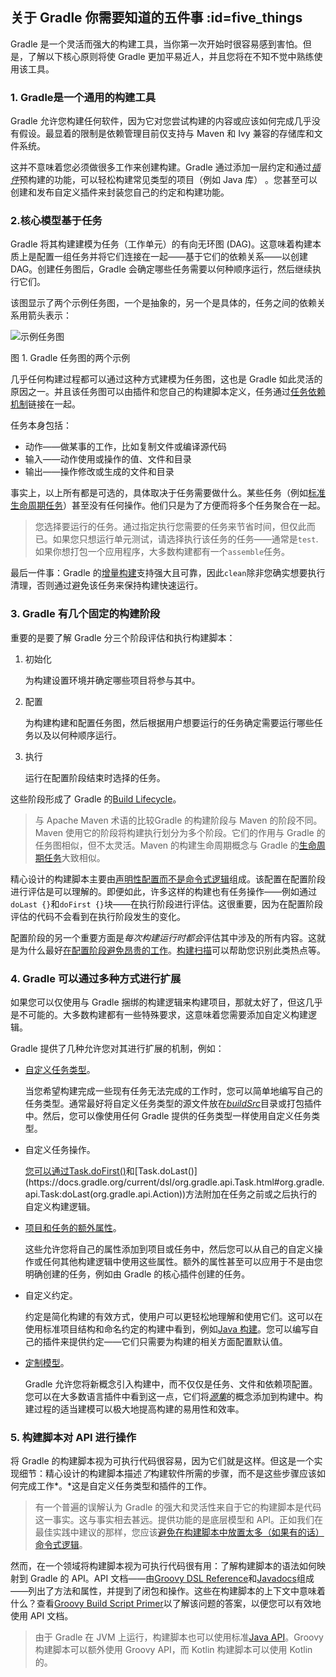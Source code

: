 ## 关于 Gradle 你需要知道的五件事 :id=five_things

Gradle 是一个灵活而强大的构建工具，当你第一次开始时很容易感到害怕。但是，了解以下核心原则将使 Gradle 更加平易近人，并且您将在不知不觉中熟练使用该工具。

### 1. Gradle是一个通用的构建工具

Gradle 允许您构建任何软件，因为它对您尝试构建的内容或应该如何完成几乎没有假设。最显着的限制是依赖管理目前仅支持与 Maven 和 Ivy 兼容的存储库和文件系统。

这并不意味着您必须做很多工作来创建构建。Gradle 通过添加一层约定和通过[*插件*](https://docs.gradle.org/current/userguide/plugins.html#plugins)预构建的功能，可以轻松构建常见类型的项目（例如 Java 库） 。您甚至可以创建和发布自定义插件来封装您自己的约定和构建功能。

### 2.核心模型基于任务

Gradle 将其构建建模为任务（工作单元）的有向无环图 (DAG)。这意味着构建本质上是配置一组任务并将它们连接在一起——基于它们的依赖关系——以创建 DAG。创建任务图后，Gradle 会确定哪些任务需要以何种顺序运行，然后继续执行它们。

该图显示了两个示例任务图，一个是抽象的，另一个是具体的，任务之间的依赖关系用箭头表示：

![示例任务图](https://docs.gradle.org/current/userguide/img/task-dag-examples.png)

图 1. Gradle 任务图的两个示例

几乎任何构建过程都可以通过这种方式建模为任务图，这也是 Gradle 如此灵活的原因之一。并且该任务图可以由插件和您自己的构建脚本定义，任务通过[任务依赖机制](https://docs.gradle.org/current/userguide/tutorial_using_tasks.html#sec:task_dependencies)链接在一起。

任务本身包括：

- 动作——做某事的工作，比如复制文件或编译源代码
- 输入——动作使用或操作的值、文件和目录
- 输出——操作修改或生成的文件和目录

事实上，以上所有都是可选的，具体取决于任务需要做什么。某些任务（例如[标准生命周期任务](https://docs.gradle.org/current/userguide/base_plugin.html#sec:base_tasks)）甚至没有任何操作。他们只是为了方便而将多个任务聚合在一起。

> 您选择要运行的任务。通过指定执行您需要的任务来节省时间，但仅此而已。如果您只想运行单元测试，请选择执行该任务的任务——通常是`test`. 如果你想打包一个应用程序，大多数构建都有一个`assemble`任务。

最后一件事：Gradle 的[增量构建](https://docs.gradle.org/current/userguide/more_about_tasks.html#sec:up_to_date_checks)支持强大且可靠，因此`clean`除非您确实想要执行清理，否则通过避免该任务来保持构建快速运行。

### 3. Gradle 有几个固定的构建阶段

重要的是要了解 Gradle 分三个阶段评估和执行构建脚本：

1. 初始化

   为构建设置环境并确定哪些项目将参与其中。

2. 配置

   为构建构建和配置任务图，然后根据用户想要运行的任务确定需要运行哪些任务以及以何种顺序运行。

3. 执行

   运行在配置阶段结束时选择的任务。

这些阶段形成了 Gradle 的[Build Lifecycle](https://docs.gradle.org/current/userguide/build_lifecycle.html#build_lifecycle)。

>与 Apache Maven 术语的比较Gradle 的构建阶段与 Maven 的阶段不同。Maven 使用它的阶段将构建执行划分为多个阶段。它们的作用与 Gradle 的任务图相似，但不太灵活。Maven 的构建生命周期概念与 Gradle 的[生命周期任务](https://docs.gradle.org/current/userguide/base_plugin.html#sec:base_tasks)大致相似。

精心设计的构建脚本主要由[声明性配置而不是命令式逻辑](https://docs.gradle.org/current/userguide/authoring_maintainable_build_scripts.html#sec:avoid_imperative_logic_in_scripts)组成。该配置在配置阶段进行评估是可以理解的。即便如此，许多这样的构建也有任务操作——例如通过`doLast {}`和`doFirst {}`块——在执行阶段进行评估。这很重要，因为在配置阶段评估的代码不会看到在执行阶段发生的变化。

配置阶段的另一个重要方面是*每次构建运行时都会*评估其中涉及的所有内容。这就是为什么最好[在配置阶段避免昂贵的工作](https://docs.gradle.org/current/userguide/authoring_maintainable_build_scripts.html#sec:minimize_logic_executed_configuration_phase)。[构建扫描](https://scans.gradle.com/)可以帮助您识别此类热点等。

### 4. Gradle 可以通过多种方式进行扩展

如果您可以仅使用与 Gradle 捆绑的构建逻辑来构建项目，那就太好了，但这几乎是不可能的。大多数构建都有一些特殊要求，这意味着您需要添加自定义构建逻辑。

Gradle 提供了几种允许您对其进行扩展的机制，例如：

- [自定义任务类型](https://docs.gradle.org/current/userguide/custom_tasks.html#custom_tasks)。

  当您希望构建完成一些现有任务无法完成的工作时，您可以简单地编写自己的任务类型。通常最好将自定义任务类型的源文件放在[*buildSrc*](https://docs.gradle.org/current/userguide/organizing_gradle_projects.html#sec:build_sources)目录或打包插件中。然后，您可以像使用任何 Gradle 提供的任务类型一样使用自定义任务类型。

- 自定义任务操作。

  [您可以通过Task.doFirst()](https://docs.gradle.org/current/dsl/org.gradle.api.Task.html#org.gradle.api.Task:doFirst(org.gradle.api.Action))和[Task.doLast()](https://docs.gradle.org/current/dsl/org.gradle.api.Task.html#org.gradle.api.Task:doLast(org.gradle.api.Action))方法附加在任务之前或之后执行的自定义构建逻辑。

- [项目和任务的额外属性](https://docs.gradle.org/current/userguide/writing_build_scripts.html#sec:extra_properties)。

  这些允许您将自己的属性添加到项目或任务中，然后您可以从自己的自定义操作或任何其他构建逻辑中使用这些属性。额外的属性甚至可以应用于不是由您明确创建的任务，例如由 Gradle 的核心插件创建的任务。

- 自定义约定。

  约定是简化构建的有效方式，使用户可以更轻松地理解和使用它们。这可以在使用标准项目结构和命名约定的构建中看到，例如[Java 构建](https://docs.gradle.org/current/userguide/building_java_projects.html#building_java_projects)。您可以编写自己的插件来提供约定——它们只需要为构建的相关方面配置默认值。

- [定制模型](https://docs.gradle.org/current/userguide/implementing_gradle_plugins.html#modeling_dsl_like_apis)。

  Gradle 允许您将新概念引入构建中，而不仅仅是任务、文件和依赖项配置。您可以在大多数语言插件中看到这一点，它们将[*源集*](https://docs.gradle.org/current/userguide/building_java_projects.html#sec:java_source_sets)的概念添加到构建中。构建过程的适当建模可以极大地提高构建的易用性和效率。

### 5. 构建脚本对 API 进行操作

将 Gradle 的构建脚本视为可执行代码很容易，因为它们就是这样。但这是一个实现细节：精心设计的构建脚本描述*了*构建软件所需的步骤，而不是这些步骤应该如何完成工作*。*这是自定义任务类型和插件的工作。

>有一个普遍的误解认为 Gradle 的强大和灵活性来自于它的构建脚本是代码这一事实。这与事实相去甚远。提供功能的是底层模型和 API。正如我们在最佳实践中建议的那样，您应该[避免在构建脚本中放置太多（如果有的话）命令式逻辑](https://docs.gradle.org/current/userguide/authoring_maintainable_build_scripts.html#sec:avoid_imperative_logic_in_scripts)。

然而，在一个领域将构建脚本视为可执行代码很有用：了解构建脚本的语法如何映射到 Gradle 的 API。API 文档——由[Groovy DSL Reference](https://docs.gradle.org/current/dsl/)和[Javadocs](https://docs.gradle.org/current/javadoc/)组成——列出了方法和属性，并提到了闭包和操作。这些在构建脚本的上下文中意味着什么？查看[Groovy Build Script Primer](https://docs.gradle.org/current/userguide/groovy_build_script_primer.html#groovy_build_script_primer)以了解该问题的答案，以便您可以有效地使用 API 文档。

> 由于 Gradle 在 JVM 上运行，构建脚本也可以使用标准[Java API](https://docs.oracle.com/javase/8/docs/api)。Groovy 构建脚本可以额外使用 Groovy API，而 Kotlin 构建脚本可以使用 Kotlin 的。